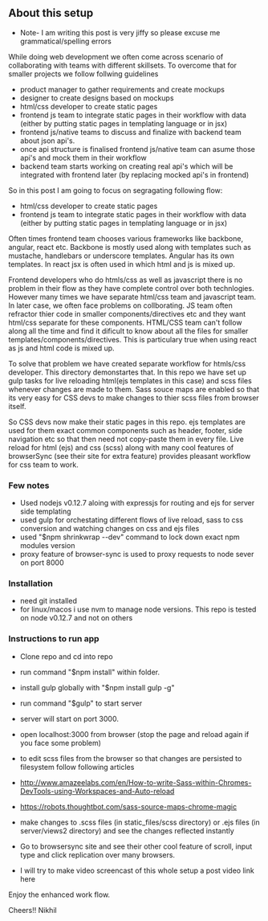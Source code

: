  ##  About this setup
 - Note- I am writing this post is very jiffy so please excuse me grammatical/spelling errors
 
 While doing web development we often come across scenario of collaborating with teams with different skillsets. To overcome that for smaller projects we follow follwing guidelines
 
 - product manager to gather requirements and create mockups
 - designer to create designs based on mockups
 - html/css developer to create static pages
 - frontend js team to integrate static pages in their workflow with data (either by putting static pages in templating language or in jsx)
 - frontend js/native teams to discuss and finalize with backend team about json api's.
 - once api structure is finalised frontend js/native team can asume those api's and mock them in their workflow
 - backend team starts working on creating real api's which will be integrated with frontend later (by replacing mocked api's in frontend)
 
So in this post I am going to focus on segragating following flow:
  - html/css developer to create static pages
 - frontend js team to integrate static pages in their workflow with data (either by putting static pages in templating language or in jsx)

Often times frontend team chooses various frameworks like backbone, angular, react etc.
Backbone is mostly used along with templates such as mustache, handlebars or underscore templates.
Angular has its own templates. In react jsx is often used in which html and js is mixed up.

Frontend developers who do htmls/css as well as javascript there is no problem in their flow as they have complete control over both technlogies. However many times we have separate html/css team and javascript team. In later case, we often face problems on collborating. JS team often refractor thier code in smaller components/directives etc and they want html/css separate for these components. HTML/CSS team can't follow along all the time and find it dificult to know about all the files for smaller templates/components/directives. This is particulary true when using react as js and html code is mixed up.

To solve that problem we have created separate workflow for htmls/css developer. This directory demonstartes that.
In this repo we have set up gulp tasks for live reloading html(ejs templates in this case) and scss files whenever changes are made to them. Sass souce maps are enabled so that its very easy for CSS devs to make changes to thier scss files from browser itself.

So CSS devs now make their static pages in this repo. ejs templates are used for them exact common components such as header, footer, side navigation etc so that then need not copy-paste them in every file. Live reload for html (ejs) and css (scss) along with many cool features of browserSync (see their site for extra feature) provides pleasant workflow for css team to work.


 ###  Few notes
- Used nodejs v0.12.7 aloing with expressjs for routing and ejs for server side templating
- used gulp for orchestating different flows of live reload, sass to css conversion and watching changes on css and ejs files
- used "$npm shrinkwrap --dev" command to lock down exact npm modules version
- proxy feature of browser-sync is used to proxy requests to node sever on port 8000

### Installation
- need git installed
- for linux/macos i use nvm to manage node versions. This repo is tested on node v0.12.7 and not on others


### Instructions to run app 
- Clone repo and cd into repo
- run command "$npm install" within folder. 
- install gulp globally with "$npm install gulp -g"
- run command "$gulp" to start server
- server will start on port 3000. 
- open localhost:3000 from browser (stop the page and reload again if you face some problem)
- to edit scss files from the browser so that changes are persisted to filesystem follow following articles

- http://www.amazeelabs.com/en/How-to-write-Sass-within-Chromes-DevTools-using-Workspaces-and-Auto-reload

- https://robots.thoughtbot.com/sass-source-maps-chrome-magic
- make changes to .scss files (in static_files/scss directory) or .ejs files (in server/views2 directory) and see the changes reflected instantly
- Go to browsersync site and see their other cool feature of scroll, input type and click replication over many browsers.
- I will try to make video screencast of this whole setup a post video link here

Enjoy the enhanced work flow.

Cheers!!
Nikhil